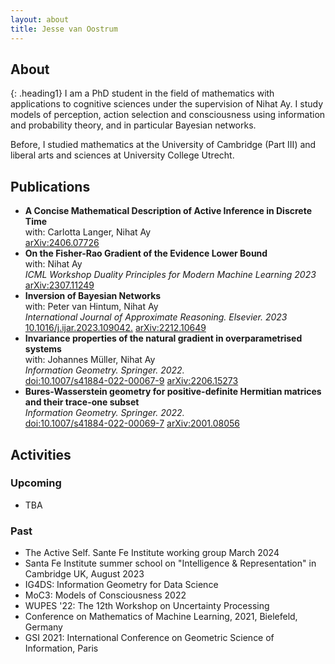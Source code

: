 ```yaml
---
layout: about
title: Jesse van Oostrum
---
```


## About
{: .heading1}
I am a PhD student in the field of mathematics with applications to cognitive sciences under the supervision of Nihat Ay. I study models of perception, action selection and consciousness using information and probability theory, and in particular Bayesian networks.  

Before, I studied mathematics at the University of Cambridge (Part III) and liberal arts and sciences at University College Utrecht. 

## Publications

- **A Concise Mathematical Description of Active Inference in Discrete Time**  
with: Carlotta Langer, Nihat Ay  
[arXiv:2406.07726](https://arxiv.org/abs/2406.07726)
- **On the Fisher-Rao Gradient of the Evidence Lower Bound**  
with: Nihat Ay  
_ICML Workshop Duality Principles for Modern Machine Learning 2023_  
[arXiv:2307.11249](https://arxiv.org/abs/2307.11249)
- **Inversion of Bayesian Networks**   
with: Peter van Hintum, Nihat Ay  
_International Journal of Approximate Reasoning. Elsevier. 2023_
[10.1016/j.ijar.2023.109042.](https://doi.org/10.1016/j.ijar.2023.109042.)
[arXiv:2212.10649](https://arxiv.org/abs/2212.10649)
- **Invariance properties of the natural gradient in overparametrised systems**  
with: Johannes Müller, Nihat Ay   
_Information Geometry. Springer. 2022._  
[doi:10.1007/s41884-022-00067-9](https://doi.org/10.1007/s41884-022-00067-9) [arXiv:2206.15273](https://arxiv.org/abs/2206.15273)
- **Bures-Wasserstein geometry for positive-definite Hermitian matrices and their trace-one subset**  
_Information Geometry. Springer. 2022._   
[doi:10.1007/s41884-022-00069-7](https://doi.org/10.1007/s41884-022-00069-7) [arXiv:2001.08056](https://arxiv.org/abs/2001.08056)

## Activities

### Upcoming
- TBA

### Past
- The Active Self. Sante Fe Institute working group March 2024
- Santa Fe Institute summer school on "Intelligence & Representation" in Cambridge UK, August 2023
- IG4DS: Information Geometry for Data Science
- MoC3: Models of Consciousness 2022
- WUPES '22: The 12th Workshop on Uncertainty Processing
- Conference on Mathematics of Machine Learning, 2021, Bielefeld, Germany
- GSI 2021: International Conference on Geometric Science of Information, Paris

